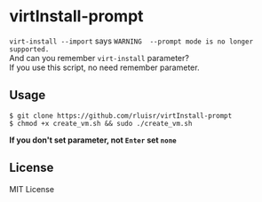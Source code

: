 # virtInstall-prompt
`virt-install --import` says `WARNING  --prompt mode is no longer supported.`<br>
And can you remember `virt-install` parameter?<br>
If you use this script, no need remember parameter.

## Usage
`$ git clone https://github.com/rluisr/virtInstall-prompt`<br>
`$ chmod +x create_vm.sh && sudo ./create_vm.sh`

**If you don't set parameter, not `Enter` set `none`**

## License
MIT License
